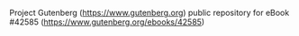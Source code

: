 Project Gutenberg (https://www.gutenberg.org) public repository for eBook #42585 (https://www.gutenberg.org/ebooks/42585)
